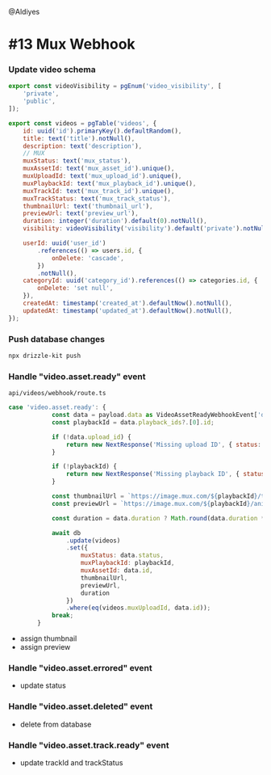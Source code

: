 @Aldiyes

# #13 Mux Webhook

### Update video schema

```js
export const videoVisibility = pgEnum('video_visibility', [
	'private',
	'public',
]);

export const videos = pgTable('videos', {
	id: uuid('id').primaryKey().defaultRandom(),
	title: text('title').notNull(),
	description: text('description'),
	// MUX
	muxStatus: text('mux_status'),
	muxAssetId: text('mux_asset_id').unique(),
	muxUploadId: text('mux_upload_id').unique(),
	muxPlaybackId: text('mux_playback_id').unique(),
	muxTrackId: text('mux_track_id').unique(),
	muxTrackStatus: text('mux_track_status'),
	thumbnailUrl: text('thumbnail_url'),
	previewUrl: text('preview_url'),
	duration: integer('duration').default(0).notNull(),
	visibility: videoVisibility('visibility').default('private').notNull(),

	userId: uuid('user_id')
		.references(() => users.id, {
			onDelete: 'cascade',
		})
		.notNull(),
	categoryId: uuid('category_id').references(() => categories.id, {
		onDelete: 'set null',
	}),
	createdAt: timestamp('created_at').defaultNow().notNull(),
	updatedAt: timestamp('updated_at').defaultNow().notNull(),
});
```

### Push database changes

```bash
npx drizzle-kit push
```

### Handle "video.asset.ready" event

`api/videos/webhook/route.ts`

```js
case 'video.asset.ready': {
			const data = payload.data as VideoAssetReadyWebhookEvent['data'];
			const playbackId = data.playback_ids?.[0].id;

			if (!data.upload_id) {
				return new NextResponse('Missing upload ID', { status: 400 });
			}

			if (!playbackId) {
				return new NextResponse('Missing playback ID', { status: 400 });
			}

			const thumbnailUrl = `https://image.mux.com/${playbackId}/thumbnail.jpg`;
			const previewUrl = `https://image.mux.com/${playbackId}/animated.gif`;

			const duration = data.duration ? Math.round(data.duration * 1000) : 0;

			await db
				.update(videos)
				.set({
					muxStatus: data.status,
					muxPlaybackId: playbackId,
					muxAssetId: data.id,
					thumbnailUrl,
					previewUrl,
					duration
				})
				.where(eq(videos.muxUploadId, data.id));
			break;
		}
```

- assign thumbnail
- assign preview

### Handle "video.asset.errored" event

- update status

### Handle "video.asset.deleted" event

- delete from database

### Handle "video.asset.track.ready" event

- update trackId and trackStatus
